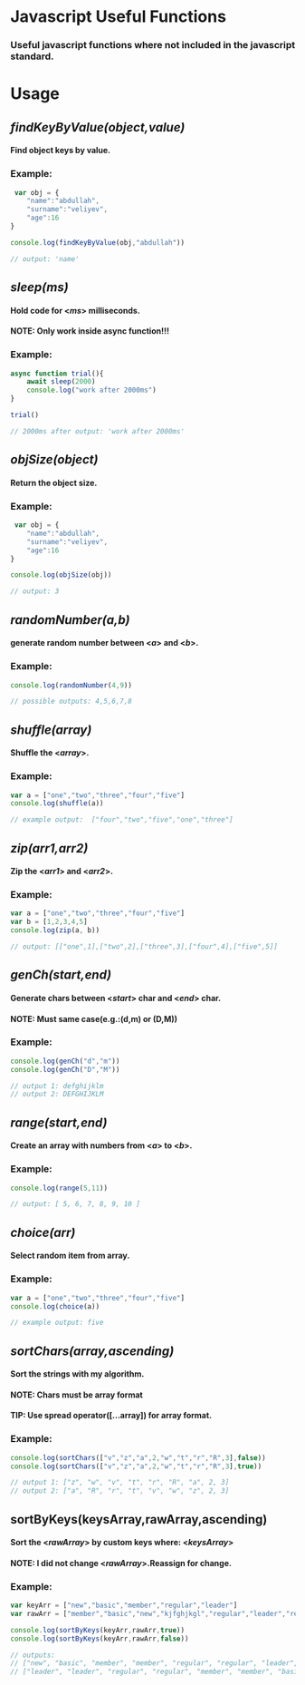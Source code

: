 # Javascript Useful Functions
### Useful javascript functions  where not included in the javascript standard.


# Usage

## _findKeyByValue(object,value)_
#### Find object keys by value.
### Example:
```js
 var obj = {
    "name":"abdullah",
    "surname":"veliyev",
    "age":16
}

console.log(findKeyByValue(obj,"abdullah"))

// output: 'name'
``` 
## _sleep(ms)_
#### Hold code for <_ms_> milliseconds.
#### NOTE: Only work inside async function!!! 
### Example:
```js
async function trial(){
    await sleep(2000)
    console.log("work after 2000ms")
}

trial()

// 2000ms after output: 'work after 2000ms'
```
## _objSize(object)_
#### Return the object size.
### Example:
```js
 var obj = {
    "name":"abdullah",
    "surname":"veliyev",
    "age":16
}

console.log(objSize(obj))

// output: 3
```
## _randomNumber(a,b)_
#### generate random number between <_a_> and <_b_>.
### Example:
```js
console.log(randomNumber(4,9))

// possible outputs: 4,5,6,7,8
```
## _shuffle(array)_
#### Shuffle the <_array_>.
### Example:
```js
var a = ["one","two","three","four","five"]
console.log(shuffle(a))

// example output:  ["four","two","five","one","three"]
```
## _zip(arr1,arr2)_
#### Zip the <_arr1_> and <_arr2_>.
### Example:
```js
var a = ["one","two","three","four","five"]
var b = [1,2,3,4,5]
console.log(zip(a, b))

// output: [["one",1],["two",2],["three",3],["four",4],["five",5]]
``` 
## _genCh(start,end)_
#### Generate chars between <_start_> char and <_end_> char.
#### NOTE: Must same case(e.g.:(d,m) or (D,M)) 
### Example:
```js
console.log(genCh("d","m"))
console.log(genCh("D","M"))

// output 1: defghijklm
// output 2: DEFGHIJKLM
```
## _range(start,end)_
#### Create an array with numbers from <_a_> to <_b_>.
### Example:
```js
console.log(range(5,11))

// output: [ 5, 6, 7, 8, 9, 10 ]
```
## _choice(arr)_
#### Select random item from array.
### Example:
```js
var a = ["one","two","three","four","five"]
console.log(choice(a))

// example output: five
```
## _sortChars(array,ascending)_
#### Sort the strings with my algorithm.
#### NOTE: Chars must be array format
#### TIP: Use spread operator([...array]) for array format.
### Example:
```js
console.log(sortChars(["v","z","a",2,"w","t","r","R",3],false))
console.log(sortChars(["v","z","a",2,"w","t","r","R",3],true))

// output 1: ["z", "w", "v", "t", "r", "R", "a", 2, 3]
// output 2: ["a", "R", "r", "t", "v", "w", "z", 2, 3]
```
## sortByKeys(keysArray,rawArray,ascending)
#### Sort the <_rawArray_> by custom keys where: <_keysArray_>
#### NOTE: I did not change <_rawArray_>.Reassign for change.
### Example:
```js
var keyArr = ["new","basic","member","regular","leader"]
var rawArr = ["member","basic","new","kjfghjkgl","regular","leader","regular","asdasd","leader","member"]

console.log(sortByKeys(keyArr,rawArr,true))
console.log(sortByKeys(keyArr,rawArr,false))

// outputs:
// ["new", "basic", "member", "member", "regular", "regular", "leader", "leader", "kjfghjkgl", "asdasd"]
// ["leader", "leader", "regular", "regular", "member", "member", "basic", "new", "kjfghjkgl", "asdasd"]
```












